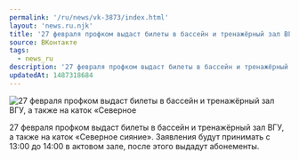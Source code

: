 ```yaml
---
permalink: '/ru/news/vk-3873/index.html'
layout: 'news.ru.njk'
title: '27 февраля профком выдаст билеты в бассейн и тренажёрный зал ВГУ, а также на каток «Северное си'
source: ВКонтакте
tags:
  - news_ru
description: '27 февраля профком выдаст билеты в бассейн и тренажёрный зал ВГУ, а также на каток «Северное'
updatedAt: 1487318684
---
```

![27 февраля профком выдаст билеты в бассейн и тренажёрный зал ВГУ, а также на каток «Северное](https://sun9-10.userapi.com/impf/c639122/v639122484/8a73/RjSztxoMx7Y.jpg?size=1280x720&quality=96&sign=8bec89cac70af06372d079440bad7bea&c_uniq_tag=o_NB2jJgoCRRk6YBgenxkUqe7ELQkCq1WVkSYvQ_6Rc&type=album)

27 февраля профком выдаст билеты в бассейн и тренажёрный зал ВГУ, а также на каток «Северное сияние». Заявления будут принимать с 13:00 до 14:00 в актовом зале, после этого выдадут абонементы.
